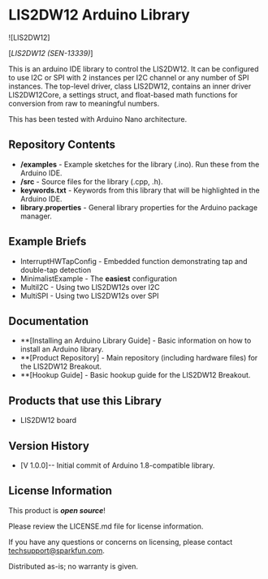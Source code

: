 LIS2DW12 Arduino Library
========================

![LIS2DW12]

[*LIS2DW12 (SEN-13339)*]

This is an arduino IDE library to control the LIS2DW12.  It can be configured to use I2C or SPI with 2 instances per I2C channel or any number of SPI instances.  The top-level driver, class LIS2DW12, contains an inner driver LIS2DW12Core, a settings struct, and float-based math functions for conversion from raw to meaningful numbers.

This has been tested with Arduino Nano architecture.

Repository Contents
-------------------

* **/examples** - Example sketches for the library (.ino). Run these from the Arduino IDE. 
* **/src** - Source files for the library (.cpp, .h).
* **keywords.txt** - Keywords from this library that will be highlighted in the Arduino IDE. 
* **library.properties** - General library properties for the Arduino package manager. 

Example Briefs
--------------

* InterruptHWTapConfig - Embedded function demonstrating tap and double-tap detection
* MinimalistExample - The **easiest** configuration
* MultiI2C - Using two LIS2DW12s over I2C
* MultiSPI - Using two LIS2DW12s over SPI

Documentation
--------------

* **[Installing an Arduino Library Guide] - Basic information on how to install an Arduino library.
* **[Product Repository] - Main repository (including hardware files) for the LIS2DW12 Breakout.
* **[Hookup Guide] - Basic hookup guide for the LIS2DW12 Breakout.

Products that use this Library 
---------------------------------

* LIS2DW12 board

Version History
---------------

* [V 1.0.0]-- Initial commit of Arduino 1.8-compatible library.

License Information
-------------------

This product is _**open source**_! 

Please review the LICENSE.md file for license information. 

If you have any questions or concerns on licensing, please contact techsupport@sparkfun.com.

Distributed as-is; no warranty is given.


